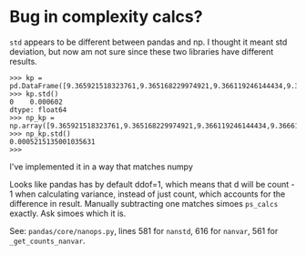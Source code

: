 # Bug in complexity calcs?

`std` appears to be different between pandas and np. I thought it meant std deviation, but now am not sure since these two libraries have different results.

```
>>> kp = pd.DataFrame([9.365921518323761,9.365168229974921,9.366119246144434,9.366618939884766])
>>> kp.std()
0    0.000602
dtype: float64
>>> np_kp = np.array([9.365921518323761,9.365168229974921,9.366119246144434,9.366618939884766])
>>> np_kp.std()
0.0005215135001035631
>>> 
```
I've implemented it in a way that matches numpy

Looks like pandas has by default ddof=1, which means that d will be count - 1 when calculating variance, instead of just count, which accounts for the difference in result. Manually subtracting one matches simoes `ps_calcs` exactly. Ask simoes which it is.

See: `pandas/core/nanops.py`, lines 581 for `nanstd`, 616 for `nanvar`, 561 for `_get_counts_nanvar`.

